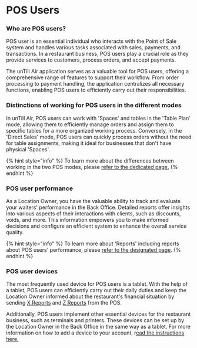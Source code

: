 # POS Users

### Who are POS users?

POS user is an essential individual who interacts with the Point of Sale system and handles various tasks associated with sales, payments, and transactions. In a restaurant business, POS users play a crucial role as they provide services to customers, process orders, and accept payments.&#x20;

The unTill Air application serves as a valuable tool for POS users, offering a comprehensive range of features to support their workflow. From order processing to payment handling, the application centralizes all necessary functions, enabling POS users to efficiently carry out their responsibilities.

### Distinctions of working for POS users in the different modes

In unTill Air, POS users can work with 'Spaces' and tables in the 'Table Plan' mode, allowing them to efficiently manage orders and assign them to specific tables for a more organized working process. Conversely, in the 'Direct Sales' mode, POS users can quickly process orders without the need for table assignments, making it ideal for businesses that don't have physical 'Spaces'.

{% hint style="info" %}
To learn more about the differences between working in the two POS modes, please [refer to the dedicated page.](../../sales-modes/)
{% endhint %}

### POS user performance

As a Location Owner, you have the valuable ability to track and evaluate your waiters' performance in the Back Office. Detailed reports offer insights into various aspects of their interactions with clients, such as discounts, voids, and more. This information empowers you to make informed decisions and configure an efficient system to enhance the overall service quality.&#x20;

{% hint style="info" %}
To learn more about 'Reports' including reports about POS users' performance, please [refer to the designated page](../../../reports/waiters-reports.md).&#x20;
{% endhint %}

### POS user devices

The most frequently used device for POS users is a tablet. With the help of a tablet, POS users can efficiently carry out their daily duties and keep the Location Owner informed about the restaurant's financial situation by sending [X Reports](../../../reports/x-reports.md) and [Z Reports](../../../reports/z-reports.md) from the POS.

Additionally, POS users implement other essential devices for the restaurant business, such as terminals and printers. These devices can be set up by the Location Owner in the Back Office in the same way as a tablet. For more information on how to add a device to your account, r[ead the instructions here.](../../../general/equipment/add-a-device.md)&#x20;
